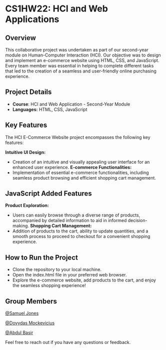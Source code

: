 # CS1HW22: HCI and Web Applications

## Overview

This collaborative project was undertaken as part of our second-year module on Human-Computer Interaction (HCI). Our objective was to design and implement an e-commerce website using HTML, CSS, and JavaScript. Every team member was essential in helping to complete different tasks that led to the creation of a seamless and user-friendly online purchasing experience.

## Project Details

- **Course**: HCI and Web Application - Second-Year Module
- **Languages:** HTML, CSS, JavaScript

## Key Features

The HCI E-Commerce Website project encompasses the following key features:

**Intuitive UI Design:**
- Creation of an intuitive and visually appealing user interface for an enhanced user experience.
**E-commerce Functionalities:**
- Implementation of essential e-commerce functionalities, including seamless product browsing and efficient shopping cart management.

## JavaScript Added Features
**Product Exploration:**
- Users can easily browse through a diverse range of products, accompanied by detailed information to aid in informed decision-making.
**Shopping Cart Management:**
- Addition of products to the cart, ability to update quantities, and a smooth process to proceed to checkout for a convenient shopping experience.

## How to Run the Project

- Clone the repository to your local machine.
- Open the index.html file in your preferred web browser.
- Explore the e-commerce website, add products to the cart, and enjoy the seamless shopping experience!

## Group Members
[@Samuel Jones](https://github.com/Joness07) 

[@Dovydas Mockevicius](https://github.com/dovydas0?tab=repositories)

[@Abdul Basir](https://github.com/Abdulbasir456)

Feel free to reach out if you have any questions or feedback.
